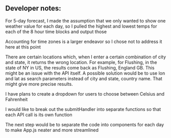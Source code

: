 ## Developer notes:

For 5-day forecast, I made the assumption that we only wanted to show one weather value for each day, so I pulled the highest and lowest temps for each of the 8 hour time blocks and output those

Accounting for time zones is a larger endeavor so I chose not to address it here at this point

There are certain locations which, when I enter a certain combination of city and state, it returns the wrong location. For example, for Flushing, in the state of NY in US, the results come back as Flushing, England GB. This might be an issue with the API itself. A possible solution would be to use lon and lat as search parameters instead of city and state, country name. That might give more precise results.

I have plans to create a dropdown for users to choose between Celsius and Fahrenheit

I would like to break out the submitHandler into separate functions so that each API call is its own function

The next step would be to separate the code into components for each day to make App.js neater and more streamlined
